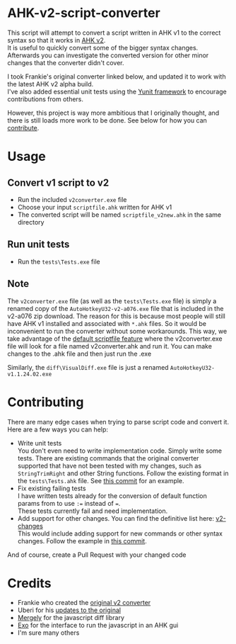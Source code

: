 # AHK-v2-script-converter
This script will attempt to convert a script written in AHK v1 to the correct syntax so that it works in [AHK v2](https://autohotkey.com/v2/).  
It is useful to quickly convert some of the bigger syntax changes. Afterwards you can investigate the converted version for other minor changes that the converter didn't cover.

I took Frankie's original converter linked below, and updated it to work with the latest AHK v2 alpha build.  
I've also added essential unit tests using the [Yunit framework](https://github.com/Uberi/Yunit) to encourage contributions from others.

However, this project is way more ambitious that I originally thought, and there is still loads more work to be done. See below for how you can [contribute](#contributing).

# Usage
## Convert v1 script to v2
- Run the included `v2converter.exe` file
- Choose your input `scriptfile.ahk` written for AHK v1
- The converted script will be named `scriptfile_v2new.ahk` in the same directory

## Run unit tests
- Run the `tests\Tests.exe` file

## Note
The `v2converter.exe` file (as well as the `tests\Tests.exe` file) is simply a renamed copy of the `AutoHotkeyU32-v2-a076.exe` file that is included in the v2-a076 zip download. The reason for this is because most people will still have AHK v1 installed and associated with `*.ahk` files. So it would be inconvenient to run the converter without some workarounds. This way, we take advantage of the [default scriptfile feature](https://lexikos.github.io/v2/docs/Scripts.htm#defaultfile) where the v2converter.exe file will look for a file named v2converter.ahk and run it. You can make changes to the .ahk file and then just run the .exe  

Similarly, the `diff\VisualDiff.exe` file is just a renamed `AutoHotkeyU32-v1.1.24.02.exe`

# Contributing
There are many edge cases when trying to parse script code and convert it. Here are a few ways you can help:
- Write unit tests  
  You don't even need to write implementation code. Simply write some tests. There are existing commands that the original converter supported that have not been tested with my changes, such as `StringTrimRight` and other String functions. Follow the existing format in the `tests\Tests.ahk` file. See [this commit](https://github.com/mmikeww/AHK-v2-script-converter/commit/1e32043455abbd2f1e42c51c126d7c4f20a6be88) for an example.
- Fix existing failing tests  
  I have written tests already for the conversion of default function params from to use `:=` instead of `=`.  
  These tests currently fail and need implementation.  
- Add support for other changes. You can find the definitive list here: [v2-changes](https://autohotkey.com/v2/v2-changes.htm)  
  This would include adding support for new commands or other syntax changes. Follow the example in [this commit](https://github.com/mmikeww/AHK-v2-script-converter/commit/6f9fce882a846b15776431a4b27cac9a2aba30d3).

And of course, create a Pull Request with your changed code

# Credits
- Frankie who created the [original v2 converter](https://autohotkey.com/board/topic/65333-v2-script-converter/)
- Uberi for his [updates to the original](https://autohotkey.com/board/topic/65333-v2-script-converter/?p=419671)
- [Mergely](https://github.com/wickedest/Mergely) for the javascript diff library
- [Exo](https://autohotkey.com/boards/viewtopic.php?t=5714) for the interface to run the javascript in an AHK gui
- I'm sure many others
